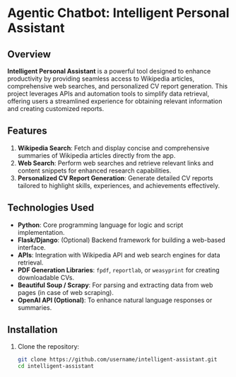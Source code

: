 # Agentic Chatbot: Intelligent Personal Assistant

## Overview
**Intelligent Personal Assistant** is a powerful tool designed to enhance productivity by providing seamless access to Wikipedia articles, comprehensive web searches, and personalized CV report generation. This project leverages APIs and automation tools to simplify data retrieval, offering users a streamlined experience for obtaining relevant information and creating customized reports.

## Features
1. **Wikipedia Search**: Fetch and display concise and comprehensive summaries of Wikipedia articles directly from the app.
2. **Web Search**: Perform web searches and retrieve relevant links and content snippets for enhanced research capabilities.
3. **Personalized CV Report Generation**: Generate detailed CV reports tailored to highlight skills, experiences, and achievements effectively.

## Technologies Used
- **Python**: Core programming language for logic and script implementation.
- **Flask/Django**: (Optional) Backend framework for building a web-based interface.
- **APIs**: Integration with Wikipedia API and web search engines for data retrieval.
- **PDF Generation Libraries**: `fpdf`, `reportlab`, or `weasyprint` for creating downloadable CVs.
- **Beautiful Soup / Scrapy**: For parsing and extracting data from web pages (in case of web scraping).
- **OpenAI API (Optional)**: To enhance natural language responses or summaries.

## Installation
1. Clone the repository:
   ```bash
   git clone https://github.com/username/intelligent-assistant.git
   cd intelligent-assistant
